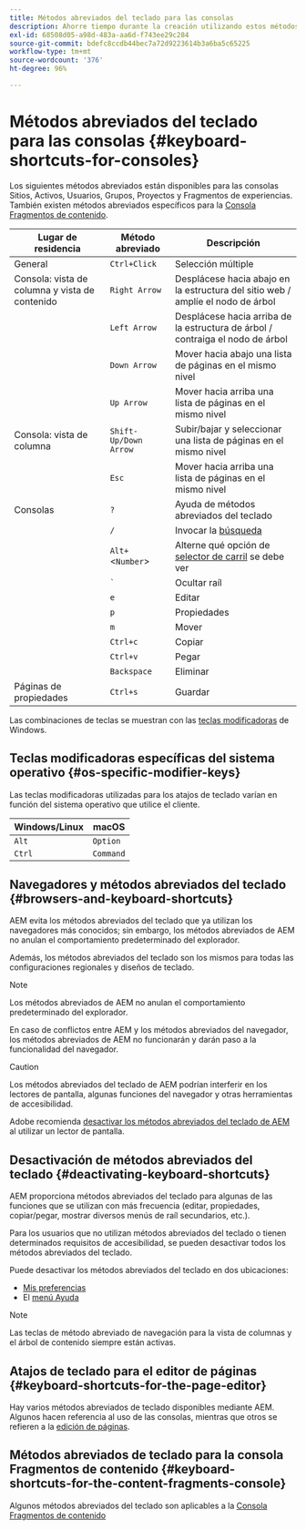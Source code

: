```yaml
---
title: Métodos abreviados del teclado para las consolas
description: Ahorre tiempo durante la creación utilizando estos métodos abreviados del teclado
exl-id: 68508d05-a98d-483a-aa6d-f743ee29c284
source-git-commit: bdefc8ccdb44bec7a72d9223614b3a6ba5c65225
workflow-type: tm+mt
source-wordcount: '376'
ht-degree: 96%

---
```


# Métodos abreviados del teclado para las consolas   {#keyboard-shortcuts-for-consoles}

Los siguientes métodos abreviados están disponibles para las consolas Sitios, Activos, Usuarios, Grupos, Proyectos y Fragmentos de experiencias. También existen métodos abreviados específicos para la [Consola Fragmentos de contenido](#keyboard-shortcuts-for-the-content-fragments-console).

| Lugar de residencia | Método abreviado | Descripción |
|---|---|---|
| General | `Ctrl+Click` | Selección múltiple |
| Consola: vista de columna y vista de contenido | `Right Arrow` | Desplácese hacia abajo en la estructura del sitio web / amplíe el nodo de árbol |
|  | `Left Arrow` | Desplácese hacia arriba de la estructura de árbol / contraiga el nodo de árbol |
|  | `Down Arrow` | Mover hacia abajo una lista de páginas en el mismo nivel |
|  | `Up Arrow` | Mover hacia arriba una lista de páginas en el mismo nivel |
| Consola: vista de columna | `Shift-Up/Down Arrow` | Subir/bajar y seleccionar una lista de páginas en el mismo nivel |
|  | `Esc` | Mover hacia arriba una lista de páginas en el mismo nivel |
| Consolas | `?` | Ayuda de métodos abreviados del teclado |
|  | `/` | Invocar la [búsqueda](/help/sites-cloud/authoring/getting-started/search.md) |
|  | `Alt+`&lt;`Number`> | Alterne qué opción de [selector de carril](/help/sites-cloud/authoring/getting-started/basic-handling.md#rail-selector) se debe ver |
|  | ``` ` ``` | Ocultar raíl |
|  | `e` | Editar |
|  | `p` | Propiedades |
|  | `m` | Mover |
|  | `Ctrl+c` | Copiar |
|  | `Ctrl+v` | Pegar |
|  | `Backspace` | Eliminar |
| Páginas de propiedades | `Ctrl+s` | Guardar |

Las combinaciones de teclas se muestran con las [teclas modificadoras](#os-specific-modifier-keys) de Windows.

## Teclas modificadoras específicas del sistema operativo {#os-specific-modifier-keys}

Las teclas modificadoras utilizadas para los atajos de teclado varían en función del sistema operativo que utilice el cliente.

| Windows/Linux | macOS |
|---|---|
| `Alt` | `Option` |
| `Ctrl` | `Command` |

## Navegadores y métodos abreviados del teclado {#browsers-and-keyboard-shortcuts}

AEM evita los métodos abreviados del teclado que ya utilizan los navegadores más conocidos; sin embargo, los métodos abreviados de AEM no anulan el comportamiento predeterminado del explorador.

Además, los métodos abreviados del teclado son los mismos para todas las configuraciones regionales y diseños de teclado.

>[!NOTE]
>
>Los métodos abreviados de AEM no anulan el comportamiento predeterminado del explorador.
>
>En caso de conflictos entre AEM y los métodos abreviados del navegador, los métodos abreviados de AEM no funcionarán y darán paso a la funcionalidad del navegador.

>[!CAUTION]
>
>Los métodos abreviados del teclado de AEM podrían interferir en los lectores de pantalla, algunas funciones del navegador y otras herramientas de accesibilidad.
>
>Adobe recomienda [desactivar los métodos abreviados del teclado de AEM](#deactivating-keyboard-shortcuts) al utilizar un lector de pantalla.

## Desactivación de métodos abreviados del teclado {#deactivating-keyboard-shortcuts}

AEM proporciona métodos abreviados del teclado para algunas de las funciones que se utilizan con más frecuencia (editar, propiedades, copiar/pegar, mostrar diversos menús de raíl secundarios, etc.).

Para los usuarios que no utilizan métodos abreviados del teclado o tienen determinados requisitos de accesibilidad, se pueden desactivar todos los métodos abreviados del teclado.

Puede desactivar los métodos abreviados del teclado en dos ubicaciones:

* [Mis preferencias](/help/sites-cloud/authoring/getting-started/account-environment.md#my-preferences)
* El [menú Ayuda](/help/sites-cloud/authoring/getting-started/basic-handling.md#accessing-help)

>[!NOTE]
>
>Las teclas de método abreviado de navegación para la vista de columnas y el árbol de contenido siempre están activas.

## Atajos de teclado para el editor de páginas {#keyboard-shortcuts-for-the-page-editor}

Hay varios métodos abreviados de teclado disponibles mediante AEM. Algunos hacen referencia al uso de las consolas, mientras que otros se refieren a la [edición de páginas](/help/sites-cloud/authoring/fundamentals/keyboard-shortcuts.md).

## Métodos abreviados de teclado para la consola Fragmentos de contenido {#keyboard-shortcuts-for-the-content-fragments-console}

Algunos métodos abreviados del teclado son aplicables a la [Consola Fragmentos de contenido](/help/sites-cloud/administering/content-fragments/content-fragments-console-keyboard-shortcuts.md)
